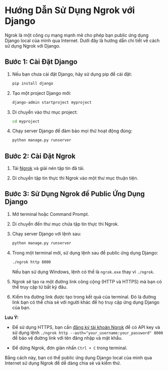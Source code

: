 
# Hướng Dẫn Sử Dụng Ngrok với Django

Ngrok là một công cụ mạng mạnh mẽ cho phép bạn public ứng dụng Django local của mình qua Internet. Dưới đây là hướng dẫn chi tiết về cách sử dụng Ngrok với Django.

## Bước 1: Cài Đặt Django

1. Nếu bạn chưa cài đặt Django, hãy sử dụng pip để cài đặt:

    ```bash
    pip install django
    ```

2. Tạo một project Django mới:

    ```bash
    django-admin startproject myproject
    ```

3. Di chuyển vào thư mục project:

    ```bash
    cd myproject
    ```

4. Chạy server Django để đảm bảo mọi thứ hoạt động đúng:

    ```bash
    python manage.py runserver
    ```

## Bước 2: Cài Đặt Ngrok

1. Tải [Ngrok](https://ngrok.com/download) và giải nén tập tin đã tải.

2. Di chuyển tập tin thực thi Ngrok vào một thư mục thuận tiện.

## Bước 3: Sử Dụng Ngrok để Public Ứng Dụng Django

1. Mở terminal hoặc Command Prompt.

2. Di chuyển đến thư mục chứa tập tin thực thi Ngrok.

3. Chạy server Django với lệnh sau:

    ```bash
    python manage.py runserver
    ```

4. Trong một terminal mới, sử dụng lệnh sau để public ứng dụng Django:

    ```bash
    ./ngrok http 8000
    ```

    Nếu bạn sử dụng Windows, lệnh có thể là `ngrok.exe` thay vì `./ngrok`.

5. Ngrok sẽ tạo ra một đường link công cộng (HTTP và HTTPS) mà bạn có thể truy cập từ bất kỳ đâu.

6. Kiểm tra đường link được tạo trong kết quả của terminal. Đó là đường link bạn có thể chia sẻ với người khác để họ truy cập ứng dụng Django của bạn.

**Lưu Ý:**
- Để sử dụng HTTPS, bạn cần [đăng ký tài khoản Ngrok](https://dashboard.ngrok.com/signup) để có API key và sử dụng lệnh `./ngrok http --auth="your_username:your_password" 8000` để bảo vệ đường link với tên đăng nhập và mật khẩu.

- Để dừng Ngrok, đơn giản nhấn `Ctrl + C` trong terminal.

Bằng cách này, bạn có thể public ứng dụng Django local của mình qua Internet sử dụng Ngrok để dễ dàng chia sẻ và kiểm thử.